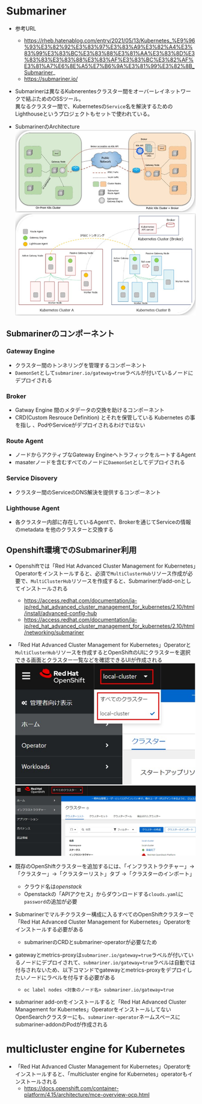 # Submariner
- 参考URL
  - https://rheb.hatenablog.com/entry/2021/05/13/Kubernetes_%E9%96%93%E3%82%92%E3%83%97%E3%83%A9%E3%82%A4%E3%83%99%E3%83%BC%E3%83%88%E3%81%AA%E3%83%8D%E3%83%83%E3%83%88%E3%83%AF%E3%83%BC%E3%82%AF%E3%81%A7%E6%8E%A5%E7%B6%9A%E3%81%99%E3%82%8B_Submariner_
  - https://submariner.io/
- Submarinerは異なるKubnerentesクラスター間をオーバーレイネットワークで結ぶためのOSSツール。  
  異なるクラスター間で、Kubernetesの`Service`名を解決するためのLighthouseというプロジェクトもセットで使われている。

- SubmarinerのArchitecture
![](./image/architecture_1.jpg)
![](./image/architecture_2.jpg)

## Submarinerのコンポーネント
### Gateway Engine
- クラスター間のトンネリングを管理するコンポーネント
- `DaemonSet`として`submariner.io/gateway=true`ラベルが付いているノードにデプロイされる

### Broker
- Gatway Engine 間のメタデータの交換を助けるコンポーネント
- CRD(Custom Resrouce Definition) とそれを保管している Kubernetes の事を指し 、PodやServiceがデプロイされるわけではない

### Route Agent
- ノードからアクティブなGateway EngineへトラフィックをルートするAgent
- masaterノードを含むすべてのノードに`DaemonSet`としてデプロイされる

### Service Disovery
- クラスター間のServiceのDNS解決を提供するコンポーネント

### Lighthouse Agent
- 各クラスター内部に存在しているAgentで、Brokerを通じてServiceの情報のmetadata を他のクラスターと交換する

## Openshift環境でのSubmariner利用
- Openshiftでは「Red Hat Advanced Cluster Management for Kubernetes」Operatorをインストールすると、必須で`MultiClusterHub`リソース作成が必要で、`MultiClusterHub`リソースを作成すると、Submarinerがadd-onとしてインストールされる
  - https://access.redhat.com/documentation/ja-jp/red_hat_advanced_cluster_management_for_kubernetes/2.10/html/install/advanced-config-hub
  - https://access.redhat.com/documentation/ja-jp/red_hat_advanced_cluster_management_for_kubernetes/2.10/html/networking/submariner
- 「Red Hat Advanced Cluster Management for Kubernetes」Operatorと`MultiClusterHub`リソースを作成するとOpenShiftのUIにクラスターを選択できる画面とクラスター一覧などを確認できるUIが作成される
  ![](./image/multi-cluster-1.jpg)
  ![](./image/multi-cluster-2.jpg)
- 既存のOpenShiftクラスターを追加するには、「インフラストラクチャー」→「クラスター」→「クラスターリスト」タブ →「クラスターのインポート」
  - クラウド名は*openstack*
  - Openstackの「APIアクセス」からダウンロードする`clouds.yaml`に`password`の追加が必要

- Submarinerでマルチクラスター構成に入るすべてのOpenShiftクラスターで「Red Hat Advanced Cluster Management for Kubernetes」Operatorをインストールする必要がある
  - submarinerのCRDとsubmariner-operatorが必要なため

- gatewayとmetrics-proxyは`submariner.io/gateway=true`ラベルが付いているノードにデプロイされて、`submariner.io/gateway=true`ラベルは自動では付与されないため、以下コマンドでgatewayとmetrics-proxyをデプロイしたいノードにラベルを付与する必要がある
  - `oc label nodes <対象のノード名> submariner.io/gateway=true`

- submariner add-onをインストールすると「Red Hat Advanced Cluster Management for Kubernetes」OperatorをインストールしてないOpenSearchクラスターにも、`submariner-operator`ネームスペースにsubmariner-addonのPodが作成される

# multicluster engine for Kubernetes
- 「Red Hat Advanced Cluster Management for Kubernetes」Operatorをインストールすると、「multicluster engine for Kubernetes」operatorもインストールされる
  - https://docs.openshift.com/container-platform/4.15/architecture/mce-overview-ocp.html